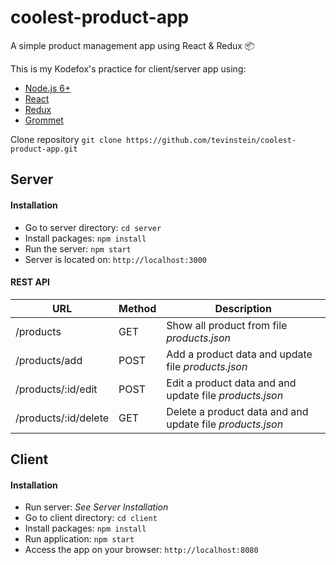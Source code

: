 # coolest-product-app

A simple product management app using React &amp; Redux 📦

This is my Kodefox's practice for client/server app using:
- [Node.js 6+](https://nodejs.org/en/ "Node.js 6+")
- [React](https://facebook.github.io/react/ "React")
- [Redux](http://redux.js.org/docs/introduction/ "Redux")
- [Grommet](https://grommet.github.io/ "Grommet")

Clone repository `git clone https://github.com/tevinstein/coolest-product-app.git`

## Server
#### Installation
- Go to server directory: `cd server`
- Install packages: `npm install`
- Run the server: `npm start`
- Server is located on: `http://localhost:3000`

#### REST API
| URL                     | Method | Description                 |
|-------------------------|--------|-----------------------------|
| /products              | GET    | Show all product from file *products.json*         |
| /products/add          | POST   | Add a product data and update file *products.json*      |
| /products/:id/edit   | POST   | Edit a product data and and update file *products.json*       |
| /products/:id/delete | GET    | Delete a product data and and update file *products.json*          |

## Client
#### Installation
- Run server: *See Server Installation*
- Go to client directory: `cd client`
- Install packages: `npm install`
- Run application: `npm start`
- Access the app on your browser: `http://localhost:8080`
